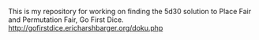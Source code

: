 This is my repository for working on finding the 5d30 solution to Place Fair and Permutation Fair, Go First Dice. 
http://gofirstdice.ericharshbarger.org/doku.php
